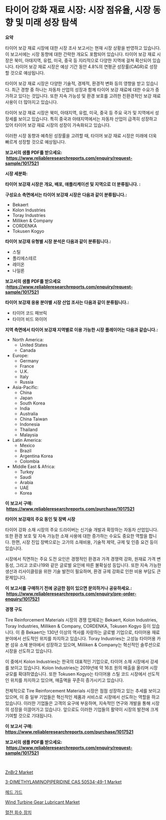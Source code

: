 <p><h1>타이어 강화 재료 시장: 시장 점유율, 시장 동향 및 미래 성장 탐색</h1></p><p><strong>요약</strong></p>
<p><p>타이어 보강 재료 시장에 대한 시장 조사 보고서는 현재 시장 상황을 반영하고 있습니다. 이 보고서에는 시장 동향에 대한 간략한 개요도 포함되어 있습니다. 타이어 보강 재료 시장은 북미, 아태지역, 유럽, 미국, 중국 등 지리적으로 다양한 지역에 걸쳐 확산되어 있습니다. 타이어 보강 재료 시장은 예상 기간 동안 4.8%의 연평균 성장률(CAGR)로 성장할 것으로 예상됩니다.</p><p>타이어 보강 재료 시장은 다양한 기술적, 경제적, 환경적 변화 등의 영향을 받고 있습니다. 최근 경향 중 하나는 자동차 산업의 성장과 함께 타이어 보강 재료에 대한 수요가 증가하고 있다는 것입니다. 또한 지속 가능성 및 환경 보호를 고려한 친환경적인 보강 재료 사용이 더 많아지고 있습니다.</p><p>타이어 보강 재료 시장은 북미, 아태지역, 유럽, 미국, 중국 등 주요 국가 및 지역에서 성장세를 보이고 있습니다. 특히 중국과 아태지역에서는 자동차 산업이 급격히 성장하고 있어 타이어 보강 재료 시장의 성장이 가속화되고 있습니다.</p><p>이러한 시장 동향과 예측된 성장률을 고려할 때, 타이어 보강 재료 시장은 미래에 더욱 빠르게 성장할 것으로 예상됩니다.</p></p>
<p><strong>보고서의 샘플 PDF를 받으세요: &nbsp;<a href="https://www.reliableresearchreports.com/enquiry/request-sample/1017521">https://www.reliableresearchreports.com/enquiry/request-sample/1017521</a></strong></p>
<p><strong>시장 세분화:</strong></p>
<p><strong> 타이어 보강재 시장은 개요, 배포, 애플리케이션 및 지역으로 더 분류됩니다. :</strong></p>
<p><strong>구성요소 측면에서는 타이어 보강재 시장은 다음과 같이 분류됩니다.:</strong></p>
<p><ul><li>Bekaert</li><li>Kolon Industries</li><li>Toray Industries</li><li>Milliken & Company</li><li>CORDENKA</li><li>Tokusen Kogyo</li></ul></p>
<p><strong> 타이어 보강재 유형별 시장 분석은 다음과 같이 분류됩니다.:</strong></p>
<p><ul><li>스틸</li><li>폴리에스테르</li><li>레이온</li><li>나일론</li></ul></p>
<p><strong>보고서의 샘플 PDF를 받으세요 :<a href="https://www.reliableresearchreports.com/enquiry/request-sample/1017521">https://www.reliableresearchreports.com/enquiry/request-sample/1017521</a></strong></p>
<p><strong> 타이어 보강재 응용 분야별 시장 산업 조사는 다음과 같이 분류됩니다.:</strong></p>
<p><ul><li>타이어 코드 패브릭</li><li>타이어 비드 와이어</li></ul></p>
<p><strong>지역 측면에서 타이어 보강재 지역별로 이용 가능한 시장 플레이어는 다음과 같습니다.:</strong></p>
<p><ul>
    <li>
        North America:
        <ul>
            <li>United States</li>
            <li>Canada</li>
        </ul>
    </li>
    <li>
        Europe:
        <ul>
            <li>Germany</li>
            <li>France</li>
            <li>U.K.</li>
            <li>Italy</li>
            <li>Russia</li>
        </ul>
    </li>
    <li>
        Asia-Pacific:
        <ul>
            <li>China</li>
            <li>Japan</li>
            <li>South Korea</li>
            <li>India</li>
            <li>Australia</li>
            <li>China Taiwan</li>
            <li>Indonesia</li>
            <li>Thailand</li>
            <li>Malaysia</li>
        </ul>
    </li>
    <li>
        Latin America:
        <ul>
            <li>Mexico</li>
            <li>Brazil</li>
            <li>Argentina Korea</li>
            <li>Colombia</li>
        </ul>
    </li>
    <li>
        Middle East & Africa:
        <ul>
            <li>Turkey</li>
            <li>Saudi</li>
            <li>Arabia</li>
            <li>UAE</li>
            <li>Korea</li>
        </ul>
    </li>
    </ul></p>
<p><strong>이 보고서 구매: &nbsp;<a href="https://www.reliableresearchreports.com/purchase/1017521">https://www.reliableresearchreports.com/purchase/1017521</a></strong></p>
<p><strong>타이어 보강재의 주요 동인 및 장벽 시장</strong></p>
<p><p>타이어 강화 소재 시장의 주요 드라이버는 신기술 개발과 확장하는 자동차 산업입니다. 또한 환경 보호 및 지속 가능한 소재 사용에 대한 증가하는 수요도 중요한 역할을 합니다. 한편, 시장 진입 장벽으로는 고가의 소재비용, 기술적 제약, 규제 및 인증 요건 등이 있습니다.</p><p>시장에서 직면하는 주요 도전 요인은 경쟁적인 환경과 가격 경쟁력 강화, 원재료 가격 변동성, 그리고 코로나19와 같은 글로벌 요인에 따른 불확실성 등입니다. 또한 지속 가능한 생산과 리사이클링을 위한 기술 발전이 필요하며, 환경 규제 강화로 인한 비용 부담도 큰 문제입니다.</p></p>
<p><strong>이 보고서를 구매하기 전에 궁금한 점이 있으면 문의하거나 공유하세요.: &nbsp;<a href="https://www.reliableresearchreports.com/enquiry/pre-order-enquiry/1017521">https://www.reliableresearchreports.com/enquiry/pre-order-enquiry/1017521</a></strong></p>
<p><strong>경쟁 구도</strong></p>
<p><p>Tire Reinforcement Materials 시장의 경쟁 업체로는 Bekaert, Kolon Industries, Toray Industries, Milliken & Company, CORDENKA, Tokusen Kogyo 등이 있습니다. 이 중 Bekaert는 130년 이상의 역사를 자랑하는 글로벌 기업으로, 타이어용 재료 분야에서 선도적인 위치를 차지하고 있습니다. Toray Industries는 고성능 타이어용 카본 섬유 소재 분야에서 성장하고 있으며, Milliken & Company는 혁신적인 솔루션으로 시장을 선도하고 있습니다. </p><p>이 중에서 Kolon Industries는 한국의 대표적인 기업으로, 타이어 소재 시장에서 강세를 보이고 있습니다. Kolon Industries는 2019년에 약 16조 원의 매출을 올리며 시장 규모를 확대하였습니다. 또한 Tokusen Kogyo는 타이어용 스틸 코드 시장에서 선도적인 위치를 차지하고 있으며, 매출액을 꾸준히 증가시키고 있습니다.</p><p>전체적으로 Tire Reinforcement Materials 시장은 점점 성장하고 있는 추세를 보이고 있으며, 이 중 일부 기업들은 혁신적인 제품과 서비스로 시장에서 선도하는 역할을 하고 있습니다. 이러한 기업들은 고객의 요구에 부응하며, 지속적인 연구와 개발을 통해 시장의 성장을 이끌어가고 있습니다. 앞으로도 이러한 기업들의 활약이 시장의 발전에 크게 기여할 것으로 기대됩니다.</p></p>
<p><strong>이 보고서 구매: &nbsp; <a href="https://www.reliableresearchreports.com/purchase/1017521">https://www.reliableresearchreports.com/purchase/1017521</a></strong></p>
<p><strong>보고서의 샘플 PDF를 받으세요: &nbsp;<a href="https://www.reliableresearchreports.com/enquiry/request-sample/1017521">https://www.reliableresearchreports.com/enquiry/request-sample/1017521</a></strong><strong></strong></p>
<p>&nbsp;</p>
<p><p><a href="https://view.publitas.com/reportprime-1/znbr2-market-size-2023-2030-global-industrial-analysis-key-geographical-regions-market-share-top-key-players-product-types-and-forecast-research-report/">ZnBr2 Market</a></p><p><a href="https://view.publitas.com/reportprime-1/3-dimethylaminopiperidine-cas-50534-49-1-market-size-focuses-on-market-dynamics-in-depth-analysis-and-future-projections-of-its-market-forecasted-for-period-from-2023-to-2030/">3-DIMETHYLAMINOPIPERIDINE CAS 50534-49-1 Market</a></p><p><a href="https://medium.com/@bentleemidoriestelle7o/%EC%A3%BC%EC%9A%94-%EB%B3%B4%EC%95%88-%EC%8B%9C%EC%9E%A5%EC%9D%80-%EC%8B%9C%EC%9E%A5-%EC%A0%90%EC%9C%A0%EC%9C%A8-%EC%8B%9C%EC%9E%A5-%EB%8F%99%ED%96%A5-%EB%B0%8F-%EC%8B%9C%EC%9E%A5-%EC%84%B1%EC%9E%A5%EC%97%90-%EB%8C%80%ED%95%9C-%EC%A0%95%EB%B3%B4%EB%A5%BC-%EC%A0%9C%EA%B3%B5%ED%95%A9%EB%8B%88%EB%8B%A4-96b9725038a9">헤드 가드</a></p><p><a href="https://summer-dogwood-3e9.notion.site/Wind-Turbine-Gear-Lubricant-Market-Research-Report-Unlocks-Analysis-on-the-Market-Financial-Status--baf9b18fbccb4e40a5b6e18a6552bd84">Wind Turbine Gear Lubricant Market</a></p><p><a href="https://github.com/bunxhcci35271755/Market-Research-Report-List-1/blob/main/8027316189124.md">혈전 회수 장치</a></p></p>